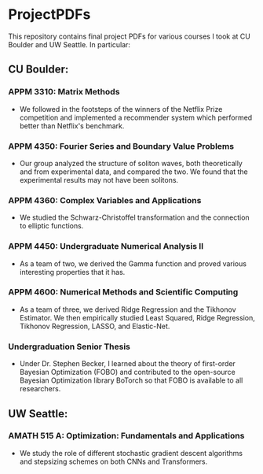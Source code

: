 # ProjectPDFs

This repository contains final project PDFs for various courses I took at CU Boulder and UW Seattle. In particular:

## CU Boulder:
  
### APPM 3310: Matrix Methods  
- We followed in the footsteps of the winners of the Netflix Prize competition and implemented a recommender system which performed better than Netflix's benchmark.  
  
### APPM 4350: Fourier Series and Boundary Value Problems  
- Our group analyzed the structure of soliton waves, both theoretically and from experimental data, and compared the two. We found that the experimental results may not have been solitons.  
  
### APPM 4360: Complex Variables and Applications
- We studied the Schwarz-Christoffel transformation and the connection to elliptic functions.  

### APPM 4450: Undergraduate Numerical Analysis II
- As a team of two, we derived the Gamma function and proved various interesting properties that it has.  

### APPM 4600: Numerical Methods and Scientific Computing
- As a team of three, we derived Ridge Regression and the Tikhonov Estimator. We then empirically studied Least Squared, Ridge Regression, Tikhonov Regression, LASSO, and Elastic-Net.

### Undergraduation Senior Thesis
- Under Dr. Stephen Becker, I learned about the theory of first-order Bayesian Optimization (FOBO) and contributed to the open-source Bayesian Optimization library BoTorch so that FOBO is available to all researchers.

## UW Seattle:

### AMATH 515 A: Optimization: Fundamentals and Applications
- We study the role of different stochastic gradient descent algorithms and stepsizing schemes on both CNNs and Transformers.

